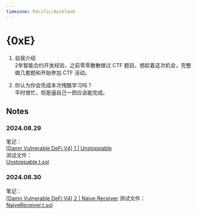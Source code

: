 ```yaml
---
timezone: Pacific/Auckland
---
```


# {0xE}

1. 自我介绍  
2年智能合约开发经验，之前零零散散做过 CTF 题目，想趁着这次机会，完整做几套题和开始参加 CTF 活动。  

2. 你认为你会完成本次残酷学习吗？  
平时很忙，但是逼自己一把应该能完成。  


## Notes

<!-- Content_START -->

### 2024.08.29
笔记：  
[[Damn Vulnerable DeFi V4] 1 | Unstoppable](./Writeup/0xE/[Damn%20Vulnerable%20DeFi%20V4]%201%20|%20Unstoppable.md)  
测试文件：  
[Unstoppable.t.sol](./Writeup/0xE/foundry/test/unstoppable/Unstoppable.t.sol)  

### 2024.08.30
笔记：  
[[Damn Vulnerable DeFi V4] 2 | Naive Receiver](./Writeup/0xE/[Damn%20Vulnerable%20DeFi%20V4]%202%20|%20Naive%20Receiver.md)
测试文件：
[NaiveReceiver.t.sol](./Writeup/0xE/foundry/test/naive-receiver/NaiveReceiver.t.sol)

<!-- Content_END -->
